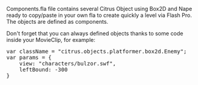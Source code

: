 Components.fla file contains several Citrus Object using Box2D and Nape ready to copy/paste in your own fla to create quickly a level via Flash Pro. The objects are defined as components.

Don't forget that you can always defined objects thanks to some code inside your MovieClip, for example:
<pre>var className = "citrus.objects.platformer.box2d.Enemy";
var params = {
	view: "characters/bulzor.swf",
	leftBound: -300
}</pre>
